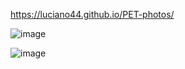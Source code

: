 https://luciano44.github.io/PET-photos/

![image](https://user-images.githubusercontent.com/42896706/170891719-7d639ff7-e21b-419f-af24-526277a0f0fb.png)

![image](https://user-images.githubusercontent.com/42896706/170891714-0dee77a9-6b37-47d6-86f3-f4eadd116d87.png)
